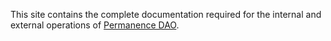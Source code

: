 
This site contains the complete documentation required for the internal and external operations of [Permanence DAO](https://permanence.io).